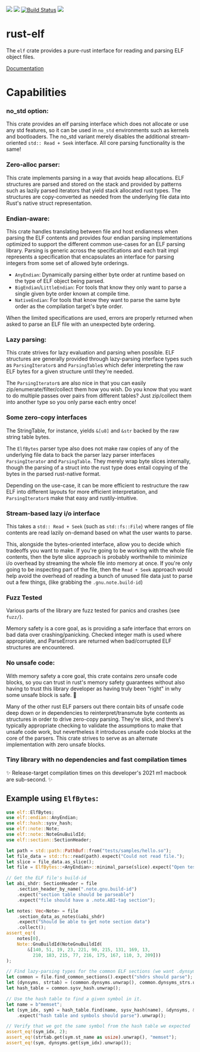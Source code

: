 [![](https://img.shields.io/crates/v/elf.svg)](https://crates.io/crates/elf)
[![](https://img.shields.io/crates/d/elf.svg)](https://crates.io/crates/elf)
[![Build Status](https://github.com/cole14/rust-elf/actions/workflows/rust.yml/badge.svg)](https://github.com/cole14/rust-elf/actions)
[![](https://docs.rs/elf/badge.svg)](https://docs.rs/elf/)

# rust-elf

The `elf` crate provides a pure-rust interface for reading and parsing ELF object files.

[Documentation](https://docs.rs/elf/)

# Capabilities

### no_std option:
This crate provides an elf parsing interface which does not allocate or use any std
features, so it can be used in `no_std` environments such as kernels and bootloaders.
The no_std variant merely disables the additional stream-oriented `std:: Read + Seek` interface.
All core parsing functionality is the same!

### Zero-alloc parser:
This crate implements parsing in a way that avoids heap allocations. ELF structures
are parsed and stored on the stack and provided by patterns such as lazily parsed iterators
that yield stack allocated rust types. The structures are copy-converted as
needed from the underlying file data into Rust's native struct representation.

### Endian-aware:
This crate handles translating between file and host endianness when
parsing the ELF contents and provides four endian parsing implementations
optimized to support the different common use-cases for an ELF parsing library.
Parsing is generic across the specifications and each trait impl represents a
specification that encapsulates an interface for parsing integers from some
set of allowed byte orderings.

* `AnyEndian`: Dynamically parsing either byte order at runtime based on the type of ELF object being parsed.
* `BigEndian`/`LittleEndian`: For tools that know they only want to parse a single given byte order known at compile time.
* `NativeEndian`: For tools that know they want to parse the same byte order as the compilation target's byte order.

When the limited specifications are used, errors are properly returned when asked to parse an ELF file
with an unexpected byte ordering.

### Lazy parsing:
This crate strives for lazy evaluation and parsing when possible. ELF structures are
generally provided through lazy-parsing interface types such as `ParsingIterator`s and `ParsingTable`s
which defer interpreting the raw ELF bytes for a given structure until they're needed.

The `ParsingIterator`s are also nice in that you can easily zip/enumerate/filter/collect them
how you wish. Do you know that you want to do multiple passes over pairs from different tables? Just
zip/collect them into another type so you only parse each entry once!

### Some zero-copy interfaces
The StringTable, for instance, yields `&[u8]` and `&str` backed by the raw string table bytes.

The `ElfBytes` parser type also does not make raw copies of any of the underlying file data to back
the parser lazy parser interfaces `ParsingIterator` and `ParsingTable`. They merely wrap byte slices
internally, though the parsing of a struct into the rust type does entail copying of the bytes in the
parsed rust-native format.

Depending on the use-case, it can be more efficient to restructure the raw ELF into different layouts
for more efficient interpretation, and `ParsingIterator`s make that easy and rustily-intuitive.

### Stream-based lazy i/o interface
This takes a `std:: Read + Seek` (such as `std::fs::File`) where ranges of file contents are read
lazily on-demand based on what the user wants to parse.

This, alongside the bytes-oriented interface, allow you to decide which tradeoffs
you want to make. If you're going to be working with the whole file contents,
then the byte slice approach is probably worthwhile to minimize i/o overhead by
streaming the whole file into memory at once. If you're only going to be
inspecting part of the file, then the `Read + Seek` approach would help avoid the
overhead of reading a bunch of unused file data just to parse out a few things, (like
grabbing the `.gnu.note.build-id`)

### Fuzz Tested
Various parts of the library are fuzz tested for panics and crashes (see `fuzz/`). 

Memory safety is a core goal, as is providing a safe interface that errors on bad data
over crashing/panicking. Checked integer math is used where appropriate, and ParseErrors are
returned when bad/corrupted ELF structures are encountered.

### No unsafe code:
With memory safety a core goal, this crate contains zero unsafe code blocks, so you
can trust in rust's memory safety guarantees without also having to trust this
library developer as having truly been "right" in why some unsafe block is safe. 💃

Many of the other rust ELF parsers out there contain bits of unsafe code deep
down or in dependencies to reinterpret/transmute byte contents as structures in
order to drive zero-copy parsing. They're slick, and there's typically
appropriate checking to validate the assumptions to make that unsafe code work,
but nevertheless it introduces unsafe code blocks at the core of the parsers. This
crate strives to serve as an alternate implementation with zero unsafe blocks.

### Tiny library with no dependencies and fast compilation times
✨ Release-target compilation times on this developer's 2021 m1 macbook are sub-second. ✨

## Example using `ElfBytes`:

```rust
use elf::ElfBytes;
use elf::endian::AnyEndian;
use elf::hash::sysv_hash;
use elf::note::Note;
use elf::note::NoteGnuBuildId;
use elf::section::SectionHeader;

let path = std::path::PathBuf::from("tests/samples/hello.so");
let file_data = std::fs::read(path).expect("Could not read file.");
let slice = file_data.as_slice();
let file = ElfBytes::<AnyEndian>::minimal_parse(slice).expect("Open test1");

// Get the ELF file's build-id
let abi_shdr: SectionHeader = file
    .section_header_by_name(".note.gnu.build-id")
    .expect("section table should be parseable")
    .expect("file should have a .note.ABI-tag section");

let notes: Vec<Note> = file
    .section_data_as_notes(&abi_shdr)
    .expect("Should be able to get note section data")
    .collect();
assert_eq!(
    notes[0],
    Note::GnuBuildId(NoteGnuBuildId(
        &[140, 51, 19, 23, 221, 90, 215, 131, 169, 13,
          210, 183, 215, 77, 216, 175, 167, 110, 3, 209]))
);

// Find lazy-parsing types for the common ELF sections (we want .dynsym, .dynstr, .hash)
let common = file.find_common_sections().expect("shdrs should parse");
let (dynsyms, strtab) = (common.dynsyms.unwrap(), common.dynsyms_strs.unwrap());
let hash_table = common.sysv_hash.unwrap();

// Use the hash table to find a given symbol in it.
let name = b"memset";
let (sym_idx, sym) = hash_table.find(name, sysv_hash(name), &dynsyms, &strtab)
    .expect("hash table and symbols should parse").unwrap();

// Verify that we got the same symbol from the hash table we expected
assert_eq!(sym_idx, 2);
assert_eq!(strtab.get(sym.st_name as usize).unwrap(), "memset");
assert_eq!(sym, dynsyms.get(sym_idx).unwrap());
```
